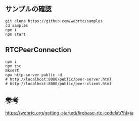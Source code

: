 
## サンプルの確認
```
git clone https://github.com/webrtc/samples
cd samples
npm i 
npm start
```

## RTCPeerConnection
```:Build and Run
npm i
npx tsc
mkcert 
npx http-server public -d 
# http://localhost:8080/public/peer-server.html
# http://localhost:8080/public/peer-client.html
```

参考
---
https://webrtc.org/getting-started/firebase-rtc-codelab?hl=ja
